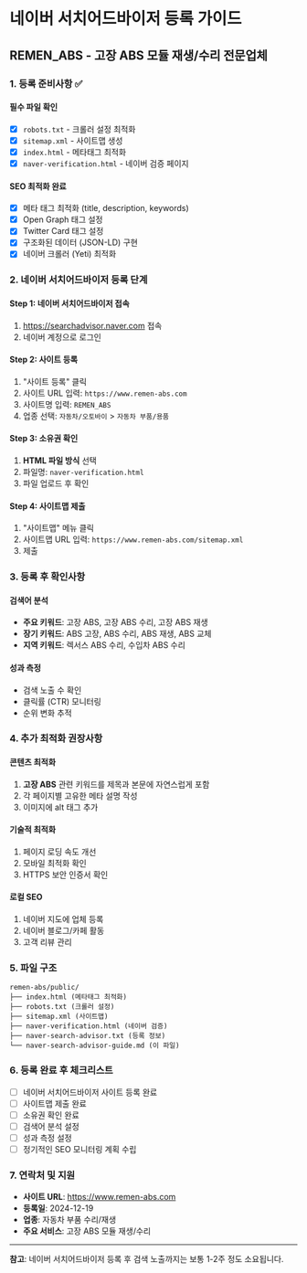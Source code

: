 # 네이버 서치어드바이저 등록 가이드
## REMEN_ABS - 고장 ABS 모듈 재생/수리 전문업체

### 1. 등록 준비사항 ✅

#### 필수 파일 확인
- [x] `robots.txt` - 크롤러 설정 최적화
- [x] `sitemap.xml` - 사이트맵 생성
- [x] `index.html` - 메타태그 최적화
- [x] `naver-verification.html` - 네이버 검증 페이지

#### SEO 최적화 완료
- [x] 메타 태그 최적화 (title, description, keywords)
- [x] Open Graph 태그 설정
- [x] Twitter Card 태그 설정
- [x] 구조화된 데이터 (JSON-LD) 구현
- [x] 네이버 크롤러 (Yeti) 최적화

### 2. 네이버 서치어드바이저 등록 단계

#### Step 1: 네이버 서치어드바이저 접속
1. https://searchadvisor.naver.com 접속
2. 네이버 계정으로 로그인

#### Step 2: 사이트 등록
1. "사이트 등록" 클릭
2. 사이트 URL 입력: `https://www.remen-abs.com`
3. 사이트명 입력: `REMEN_ABS`
4. 업종 선택: `자동차/오토바이` > `자동차 부품/용품`

#### Step 3: 소유권 확인
1. **HTML 파일 방식** 선택
2. 파일명: `naver-verification.html`
3. 파일 업로드 후 확인

#### Step 4: 사이트맵 제출
1. "사이트맵" 메뉴 클릭
2. 사이트맵 URL 입력: `https://www.remen-abs.com/sitemap.xml`
3. 제출

### 3. 등록 후 확인사항

#### 검색어 분석
- **주요 키워드**: 고장 ABS, 고장 ABS 수리, 고장 ABS 재생
- **장기 키워드**: ABS 고장, ABS 수리, ABS 재생, ABS 교체
- **지역 키워드**: 렉서스 ABS 수리, 수입차 ABS 수리

#### 성과 측정
- 검색 노출 수 확인
- 클릭률 (CTR) 모니터링
- 순위 변화 추적

### 4. 추가 최적화 권장사항

#### 콘텐츠 최적화
1. **고장 ABS** 관련 키워드를 제목과 본문에 자연스럽게 포함
2. 각 페이지별 고유한 메타 설명 작성
3. 이미지에 alt 태그 추가

#### 기술적 최적화
1. 페이지 로딩 속도 개선
2. 모바일 최적화 확인
3. HTTPS 보안 인증서 확인

#### 로컬 SEO
1. 네이버 지도에 업체 등록
2. 네이버 블로그/카페 활동
3. 고객 리뷰 관리

### 5. 파일 구조

```
remen-abs/public/
├── index.html (메타태그 최적화)
├── robots.txt (크롤러 설정)
├── sitemap.xml (사이트맵)
├── naver-verification.html (네이버 검증)
├── naver-search-advisor.txt (등록 정보)
└── naver-search-advisor-guide.md (이 파일)
```

### 6. 등록 완료 후 체크리스트

- [ ] 네이버 서치어드바이저 사이트 등록 완료
- [ ] 사이트맵 제출 완료
- [ ] 소유권 확인 완료
- [ ] 검색어 분석 설정
- [ ] 성과 측정 설정
- [ ] 정기적인 SEO 모니터링 계획 수립

### 7. 연락처 및 지원

- **사이트 URL**: https://www.remen-abs.com
- **등록일**: 2024-12-19
- **업종**: 자동차 부품 수리/재생
- **주요 서비스**: 고장 ABS 모듈 재생/수리

---

**참고**: 네이버 서치어드바이저 등록 후 검색 노출까지는 보통 1-2주 정도 소요됩니다.

